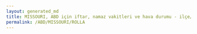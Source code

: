 ```yaml
---
layout: generated_md
title: MISSOURI, ABD için iftar, namaz vakitleri ve hava durumu - ilçe/eyalet seç
permalink: /ABD/MISSOURI/ROLLA
---
```


<script type="text/javascript">
  var country = ABD;
  var city = MISSOURI;
  var state = ROLLA;
  var lat = 72;
  var lon = 21;
</script>
